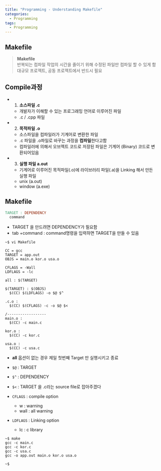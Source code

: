 ```yaml
---
title: "Programming - Understanding Makefile"
categories:
  - Programming
tags:
  - Programming
---
```


## Makefile
> **Makefile**  
> 반복되는 컴파일 작업의 시간을 줄이기 위해 수정된 파일만 컴파일 할 수 있게 함  
> 대규모 프로젝트, 공동 프로젝트에서 반드시 필요  

## Compile과정
- 1. **소스파일 .c**
  - 개발자가 이해할 수 있는 프로그래밍 언어로 이루어진 파일 
  - .c  / .cpp 파일
- 2. **목적파일 .o**
  - 소스파일을 컴파일러가 기계어로 변환한 파일
  - .c 파일을 .o파일로 바꾸는 과정을 **컴파일**한다고함
  - 컴파일러에 의해서 오브젝트 코드로 저장된 파일은 기계어 (Binary) 코드로 변환되어있음
- 3. **실행 파일 a.out**
  - 기계어로 이루어진 목적파일(.o)에 라이브러리 파일(.a)을 Linking 해서 만든 실행 파일
  - unix (a.out)
  - window (a.exe)


## Makefile

```makefile
TARGET : DEPENDENCY
  command
```

- TARGET 을 만드려면 DEPENDENCY가 필요함
- tab +command : command명령을 입력하면 TARGET을 만들 수 있음


```console
~$ vi Makefile
```



```console
CC = gcc
TARGET = app.out
OBJS = main.o kor.o usa.o

CFLAGS = -Wall
LDFLAGS = -lc

all : $(TARGET)

$(TARGET) : $(OBJS)
  $(CC) $(LDFLAGS) -o $@ $^

.c.o : 
  $(CC) $(CFLAGS) -c -o $@ $<

/------------------
main.o : 
  $(CC) -c main.c

kor.o : 
  $(CC) -c kor.c

usa.o : 
  $(CC) -c usa.c
```

- **all** 옵션이 없는 경우 제일 첫번째 Target 만 실행시키고 종료

- `$@` : TARGET
- `$^` : DEPENDENCY
- `$<` : TARGET 을 .c라는 source file로 잡아주겠다
- `CFLAGS` : compile option 
  - w : warning
  - wall : all warning
- `LDFLAGS` : Linking option 
  - lc : c library


```console
~$ make
gcc -c main.c
gcc -c kor.c
gcc -c usa.c
gcc -o app.out main.o kor.o usa.o

~$ 
```
